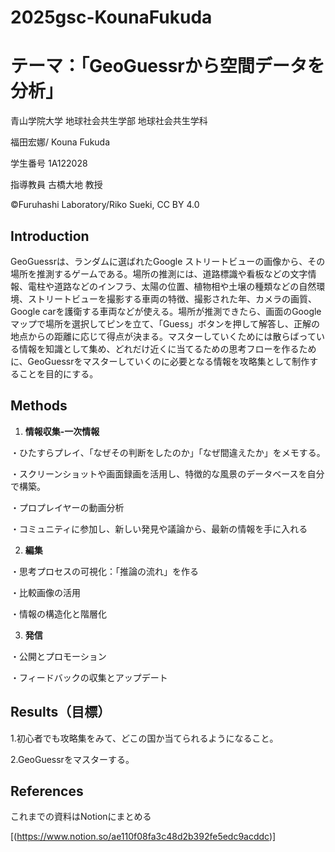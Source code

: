 # 2025gsc-KounaFukuda
# テーマ：「GeoGuessrから空間データを分析」
青山学院大学 地球社会共生学部 地球社会共生学科

福田宏娜/ Kouna Fukuda

学生番号 1A122028

指導教員 古橋大地 教授

©︎Furuhashi Laboratory/Riko Sueki, CC BY 4.0
## Introduction
GeoGuessrは、ランダムに選ばれたGoogle ストリートビューの画像から、その場所を推測するゲームである。場所の推測には、道路標識や看板などの文字情報、電柱や道路などのインフラ、太陽の位置、植物相や土壌の種類などの自然環境、ストリートビューを撮影する車両の特徴、撮影された年、カメラの画質、Google carを護衛する車両などが使える。場所が推測できたら、画面のGoogle マップで場所を選択してピンを立て、「Guess」ボタンを押して解答し、正解の地点からの距離に応じて得点が決まる。マスターしていくためには散らばっている情報を知識として集め、どれだけ近くに当てるための思考フローを作るために、GeoGuessrをマスターしていくのに必要となる情報を攻略集として制作することを目的にする。

## Methods
1. **情報収集-一次情報**

・ひたすらプレイ、「なぜその判断をしたのか」「なぜ間違えたか」をメモする。

・スクリーンショットや画面録画を活用し、特徴的な風景のデータベースを自分で構築。

・プロプレイヤーの動画分析

・コミュニティに参加し、新しい発見や議論から、最新の情報を手に入れる

2. **編集**

・思考プロセスの可視化：「推論の流れ」を作る

・比較画像の活用

・情報の構造化と階層化

3. **発信**

・公開とプロモーション

・フィードバックの収集とアップデート

## Results（目標）
1.初心者でも攻略集をみて、どこの国か当てられるようになること。

2.GeoGuessrをマスターする。

## References
これまでの資料はNotionにまとめる

[(https://www.notion.so/ae110f08fa3c48d2b392fe5edc9acddc)]



